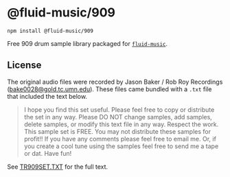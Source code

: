 # @fluid-music/909

`npm install @fluid-music/909`

Free 909 drum sample library packaged for [`fluid-music`](https://www.npmjs.com/package/fluid-music).

## License

The original audio files were recorded by Jason Baker / Rob Roy Recordings 
(bake0028@gold.tc.umn.edu). These files came bundled with a `.txt` file that
included the text below.

> I hope you find this set useful.  Please feel free to copy or distribute
> the set in any way.  Please DO NOT change samples, add samples,
> delete samples, or modify this text file in any way.  Respect the work. 
> This sample set is FREE.  You may not distribute these samples for
> profit!!   If you have any comments please feel free to email me.
> Or, if you create a cool tune using the samples feel free to send me a
> tape or dat.  Have fun!

See [TR909SET.TXT](./TR909all/TR909SET.TXT) for the full text.
